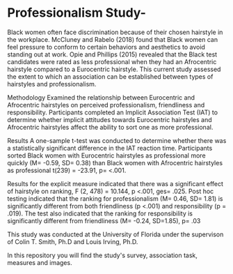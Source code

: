 # Professionalism Study-

Black women often face discrimination because of their chosen hairstyle in the workplace. McCluney and Rabelo (2018) found that Black women can feel pressure to conform to certain behaviors and aesthetics to avoid standing out at work. Opie and Phillips (2015) revealed that the Black test candidates were rated as less professional when they had an Afrocentric hairstyle compared to a Eurocentric hairstyle. This current study assessed the extent to which an association can be established between types of hairstyles and professionalism.

Methodology
Examined the relationship between Eurocentric and Afrocentric hairstyles on perceived professionalism, friendliness and responsibility. 
Participants completed an Implicit Association Test (IAT) to determine whether implicit attitudes towards Eurocentric hairstyles and Afrocentric hairstyles affect the ability to sort one as more professional.

Results
A one-sample t-test was conducted to determine whether there was a statistically significant difference in the IAT reaction time. Participants sorted Black women with Eurocentric hairstyles as professional more quickly (M= -0.59, SD= 0.38) than Black women with Afrocentric hairstyles as professional t(239) = -23.91, p= <.001.

Results for the explicit measure indicated that there was a significant effect of hairstyle on ranking, F (2, 478) = 10.144, p <.001, ges= .025. Post hoc testing indicated that the ranking for professionalism (M= 0.46, SD= 1.81) is significantly different from both friendliness (p <.001) and responsibility (p = .019). The test also indicated that the ranking for responsibility is significantly different from friendliness (M= -0.24, SD=1.85), p= .03

This study was conducted at the University of Florida under the supervison of Colin T. Smith, Ph.D and Louis Irving, Ph.D. 

In this repository you will find the study's survey, association task, measures and images.  
